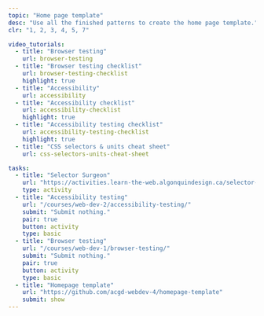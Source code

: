 ```yaml
---
topic: "Home page template"
desc: "Use all the finished patterns to create the home page template."
clr: "1, 2, 3, 4, 5, 7"

video_tutorials:
  - title: "Browser testing"
    url: browser-testing
  - title: "Browser testing checklist"
    url: browser-testing-checklist
    highlight: true
  - title: "Accessibility"
    url: accessibility
  - title: "Accessibility checklist"
    url: accessibility-checklist
    highlight: true
  - title: "Accessibility testing checklist"
    url: accessibility-testing-checklist
    highlight: true
  - title: "CSS selectors & units cheat sheet"
    url: css-selectors-units-cheat-sheet

tasks:
  - title: "Selector Surgeon"
    url: "https://activities.learn-the-web.algonquindesign.ca/selector-surgeon/"
    type: activity
  - title: "Accessibility testing"
    url: "/courses/web-dev-2/accessibility-testing/"
    submit: "Submit nothing."
    pair: true
    button: activity
    type: basic
  - title: "Browser testing"
    url: "/courses/web-dev-1/browser-testing/"
    submit: "Submit nothing."
    pair: true
    button: activity
    type: basic
  - title: "Homepage template"
    url: "https://github.com/acgd-webdev-4/homepage-template"
    submit: show
---
```

